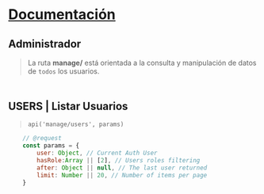 # [Documentación](./README.md)

## Administrador
> La ruta **manage/** está orientada a la consulta y manipulación de datos de `todos` los usuarios.
<div style="margin-top:50px;" />

## USERS | Listar Usuarios
> `api('manage/users', params)`
```javascript
    // @request
    const params = {
        user: Object, // Current Auth User
        hasRole:Array || [2], // Users roles filtering
        after: Object || null, // The last user returned
        limit: Number || 20, // Number of items per page
    }
```
<div style="margin-top:50px;" />